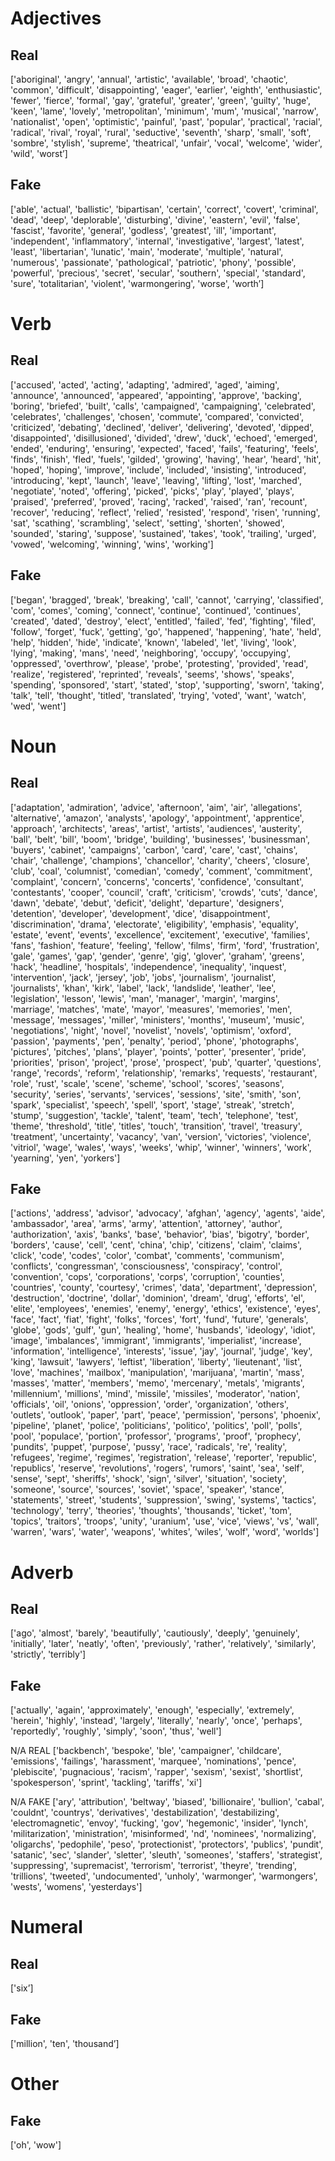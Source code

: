 # Adjectives
## Real
['aboriginal', 'angry', 'annual', 'artistic', 'available', 'broad', 'chaotic', 'common', 'difficult', 'disappointing', 'eager', 'earlier', 'eighth', 'enthusiastic', 'fewer', 'fierce', 'formal', 'gay', 'grateful', 'greater', 'green', 'guilty', 'huge', 'keen', 'lame', 'lovely', 'metropolitan', 'minimum', 'mum', 'musical', 'narrow', 'nationalist', 'open', 'optimistic', 'painful', 'past', 'popular', 'practical', 'racial', 'radical', 'rival', 'royal', 'rural', 'seductive', 'seventh', 'sharp', 'small', 'soft', 'sombre', 'stylish', 'supreme', 'theatrical', 'unfair', 'vocal', 'welcome', 'wider', 'wild', 'worst’]

## Fake
['able', 'actual', 'ballistic', 'bipartisan', 'certain', 'correct', 'covert', 'criminal', 'dead', 'deep', 'deplorable', 'disturbing', 'divine', 'eastern', 'evil', 'false', 'fascist', 'favorite', 'general', 'godless', 'greatest', 'ill', 'important', 'independent', 'inflammatory', 'internal', 'investigative', 'largest', 'latest', 'least', 'libertarian', 'lunatic', 'main', 'moderate', 'multiple', 'natural', 'numerous', 'passionate', 'pathological', 'patriotic', 'phony', 'possible', 'powerful', 'precious', 'secret', 'secular', 'southern', 'special', 'standard', 'sure', 'totalitarian', 'violent', 'warmongering', 'worse', 'worth’]

# Verb

## Real
['accused', 'acted', 'acting', 'adapting', 'admired', 'aged', 'aiming', 'announce', 'announced', 'appeared', 'appointing', 'approve', 'backing', 'boring', 'briefed', 'built', 'calls', 'campaigned', 'campaigning', 'celebrated', 'celebrates', 'challenges', 'chosen', 'commute', 'compared', 'convicted', 'criticized', 'debating', 'declined', 'deliver', 'delivering', 'devoted', 'dipped', 'disappointed', 'disillusioned', 'divided', 'drew', 'duck', 'echoed', 'emerged', 'ended', 'enduring', 'ensuring', 'expected', 'faced', 'fails', 'featuring', 'feels', 'finds', 'finish', 'fled', 'fuels', 'gilded', 'growing', 'having', 'hear', 'heard', 'hit', 'hoped', 'hoping', 'improve', 'include', 'included', 'insisting', 'introduced', 'introducing', 'kept', 'launch', 'leave', 'leaving', 'lifting', 'lost', 'marched', 'negotiate', 'noted', 'offering', 'picked', 'picks', 'play', 'played', 'plays', 'praised', 'preferred', 'proved', 'racing', 'racked', 'raised', 'ran', 'recount', 'recover', 'reducing', 'reflect', 'relied', 'resisted', 'respond', 'risen', 'running', 'sat', 'scathing', 'scrambling', 'select', 'setting', 'shorten', 'showed', 'sounded', 'staring', 'suppose', 'sustained', 'takes', 'took', 'trailing', 'urged', 'vowed', 'welcoming', 'winning', 'wins', 'working']

## Fake
['began', 'bragged', 'break', 'breaking', 'call', 'cannot', 'carrying', 'classified', 'com', 'comes', 'coming', 'connect', 'continue', 'continued', 'continues', 'created', 'dated', 'destroy', 'elect', 'entitled', 'failed', 'fed', 'fighting', 'filed', 'follow', 'forget', 'fuck', 'getting', 'go', 'happened', 'happening', 'hate', 'held', 'help', 'hidden', 'hide', 'indicate', 'known', 'labeled', 'let', 'living', 'look', 'lying', 'making', 'mans', 'need', 'neighboring', 'occupy', 'occupying', 'oppressed', 'overthrow', 'please', 'probe', 'protesting', 'provided', 'read', 'realize', 'registered', 'reprinted', 'reveals', 'seems', 'shows', 'speaks', 'spending', 'sponsored', 'start', 'stated', 'stop', 'supporting', 'sworn', 'taking', 'talk', 'tell', 'thought', 'titled', 'translated', 'trying', 'voted', 'want', 'watch', 'wed', 'went']

# Noun

## Real
['adaptation', 'admiration', 'advice', 'afternoon', 'aim', 'air', 'allegations', 'alternative', 'amazon', 'analysts', 'apology', 'appointment', 'apprentice', 'approach', 'architects', 'areas', 'artist', 'artists', 'audiences', 'austerity', 'ball', 'belt', 'bill', 'boom', 'bridge', 'building', 'businesses', 'businessman', 'buyers', 'cabinet', 'campaigns', 'carbon', 'card', 'care', 'cast', 'chains', 'chair', 'challenge', 'champions', 'chancellor', 'charity', 'cheers', 'closure', 'club', 'coal', 'columnist', 'comedian', 'comedy', 'comment', 'commitment', 'complaint', 'concern', 'concerns', 'concerts', 'confidence', 'consultant', 'contestants', 'cooper', 'council', 'craft', 'criticism', 'crowds', 'cuts', 'dance', 'dawn', 'debate', 'debut', 'deficit', 'delight', 'departure', 'designers', 'detention', 'developer', 'development', 'dice', 'disappointment', 'discrimination', 'drama', 'electorate', 'eligibility', 'emphasis', 'equality', 'estate', 'event', 'events', 'excellence', 'excitement', 'executive', 'families', 'fans', 'fashion', 'feature', 'feeling', 'fellow', 'films', 'firm', 'ford', 'frustration', 'gale', 'games', 'gap', 'gender', 'genre', 'gig', 'glover', 'graham', 'greens', 'hack', 'headline', 'hospitals', 'independence', 'inequality', 'inquest', 'intervention', 'jack', 'jersey', 'job', 'jobs', 'journalism', 'journalist', 'journalists', 'khan', 'kirk', 'label', 'lack', 'landslide', 'leather', 'lee', 'legislation', 'lesson', 'lewis', 'man', 'manager', 'margin', 'margins', 'marriage', 'matches', 'mate', 'mayor', 'measures', 'memories', 'men', 'message', 'messages', 'miller', 'ministers', 'months', 'museum', 'music', 'negotiations', 'night', 'novel', 'novelist', 'novels', 'optimism', 'oxford', 'passion', 'payments', 'pen', 'penalty', 'period', 'phone', 'photographs', 'pictures', 'pitches', 'plans', 'player', 'points', 'potter', 'presenter', 'pride', 'priorities', 'prison', 'project', 'prose', 'prospect', 'pub', 'quarter', 'questions', 'range', 'records', 'reform', 'relationship', 'remarks', 'requests', 'restaurant', 'role', 'rust', 'scale', 'scene', 'scheme', 'school', 'scores', 'seasons', 'security', 'series', 'servants', 'services', 'sessions', 'site', 'smith', 'son', 'spark', 'specialist', 'speech', 'spell', 'sport', 'stage', 'streak', 'stretch', 'stump', 'suggestion', 'tackle', 'talent', 'team', 'tech', 'telephone', 'test', 'theme', 'threshold', 'title', 'titles', 'touch', 'transition', 'travel', 'treasury', 'treatment', 'uncertainty', 'vacancy', 'van', 'version', 'victories', 'violence', 'vitriol', 'wage', 'wales', 'ways', 'weeks', 'whip', 'winner', 'winners', 'work', 'yearning', 'yen', 'yorkers']

## Fake
['actions', 'address', 'advisor', 'advocacy', 'afghan', 'agency', 'agents', 'aide', 'ambassador', 'area', 'arms', 'army', 'attention', 'attorney', 'author', 'authorization', 'axis', 'banks', 'base', 'behavior', 'bias', 'bigotry', 'border', 'borders', 'cause', 'cell', 'cent', 'china', 'chip', 'citizens', 'claim', 'claims', 'click', 'code', 'codes', 'color', 'combat', 'comments', 'communism', 'conflicts', 'congressman', 'consciousness', 'conspiracy', 'control', 'convention', 'cops', 'corporations', 'corps', 'corruption', 'counties', 'countries', 'county', 'courtesy', 'crimes', 'data', 'department', 'depression', 'destruction', 'doctrine', 'dollar', 'dominion', 'dream', 'drug', 'efforts', 'el', 'elite', 'employees', 'enemies', 'enemy', 'energy', 'ethics', 'existence', 'eyes', 'face', 'fact', 'fiat', 'fight', 'folks', 'forces', 'fort', 'fund', 'future', 'generals', 'globe', 'gods', 'gulf', 'gun', 'healing', 'home', 'husbands', 'ideology', 'idiot', 'image', 'imbalances', 'immigrant', 'immigrants', 'imperialist', 'increase', 'information', 'intelligence', 'interests', 'issue', 'jay', 'journal', 'judge', 'key', 'king', 'lawsuit', 'lawyers', 'leftist', 'liberation', 'liberty', 'lieutenant', 'list', 'love', 'machines', 'mailbox', 'manipulation', 'marijuana', 'martin', 'mass', 'masses', 'matter', 'members', 'memo', 'mercenary', 'metals', 'migrants', 'millennium', 'millions', 'mind', 'missile', 'missiles', 'moderator', 'nation', 'officials', 'oil', 'onions', 'oppression', 'order', 'organization', 'others', 'outlets', 'outlook', 'paper', 'part', 'peace', 'permission', 'persons', 'phoenix', 'pipeline', 'planet', 'police', 'politicians', 'politico', 'politics', 'poll', 'polls', 'pool', 'populace', 'portion', 'professor', 'programs', 'proof', 'prophecy', 'pundits', 'puppet', 'purpose', 'pussy', 'race', 'radicals', 're', 'reality', 'refugees', 'regime', 'regimes', 'registration', 'release', 'reporter', 'republic', 'republics', 'reserve', 'revolutions', 'rogers', 'rumors', 'saint', 'sea', 'self', 'sense', 'sept', 'sheriffs', 'shock', 'sign', 'silver', 'situation', 'society', 'someone', 'source', 'sources', 'soviet', 'space', 'speaker', 'stance', 'statements', 'street', 'students', 'suppression', 'swing', 'systems', 'tactics', 'technology', 'terry', 'theories', 'thoughts', 'thousands', 'ticket', 'tom', 'topics', 'traitors', 'troops', 'unity', 'uranium', 'use', 'vice', 'views', 'vs', 'wall', 'warren', 'wars', 'water', 'weapons', 'whites', 'wiles', 'wolf', 'word', 'worlds']


# Adverb

## Real
['ago', 'almost', 'barely', 'beautifully', 'cautiously', 'deeply', 'genuinely', 'initially', 'later', 'neatly', 'often', 'previously', 'rather', 'relatively', 'similarly', 'strictly', 'terribly']

## Fake
['actually', 'again', 'approximately', 'enough', 'especially', 'extremely', 'herein', 'highly', 'instead', 'largely', 'literally', 'nearly', 'once', 'perhaps', 'reportedly', 'roughly', 'simply', 'soon', 'thus', 'well']

N/A REAL
['backbench', 'bespoke', 'ble', 'campaigner', 'childcare', 'emissions', 'failings', 'harassment', 'marquee', 'nominations', 'pence', 'plebiscite', 'pugnacious', 'racism', 'rapper', 'sexism', 'sexist', 'shortlist', 'spokesperson', 'sprint', 'tackling', 'tariffs', 'xi']

N/A FAKE
['ary', 'attribution', 'beltway', 'biased', 'billionaire', 'bullion', 'cabal', 'couldnt', 'countrys', 'derivatives', 'destabilization', 'destabilizing', 'electromagnetic', 'envoy', 'fucking', 'gov', 'hegemonic', 'insider', 'lynch', 'militarization', 'ministration', 'misinformed', 'nd', 'nominees', 'normalizing', 'oligarchs', 'pedophile', 'peso', 'protectionist', 'protectors', 'publics', 'pundit', 'satanic', 'sec', 'slander', 'sletter', 'sleuth', 'someones', 'staffers', 'strategist', 'suppressing', 'supremacist', 'terrorism', 'terrorist', 'theyre', 'trending', 'trillions', 'tweeted', 'undocumented', 'unholy', 'warmonger', 'warmongers', 'wests', 'womens', 'yesterdays']


# Numeral

## Real
['six’]

## Fake
['million', 'ten', 'thousand’]

# Other

## Fake
['oh', 'wow']